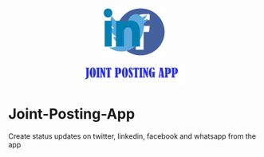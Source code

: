 
<p align="center"><img src="assets/joint_posting_app2.png" alt="Joint Posting App" height="100px"></p>
<p align="center"><img src="assets/joint_posting_app.png" alt="Joint Posting App" height="40px"></p>


# Joint-Posting-App



Create status updates on twitter, linkedin, facebook and whatsapp from the app
